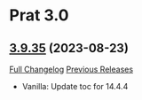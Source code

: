 # Prat 3.0

## [3.9.35](https://github.com/Legacy-of-Sylvanaar/prat-3-0/tree/3.9.35) (2023-08-23)
[Full Changelog](https://github.com/Legacy-of-Sylvanaar/prat-3-0/compare/3.9.34...3.9.35) [Previous Releases](https://github.com/Legacy-of-Sylvanaar/prat-3-0/releases)

- Vanilla: Update toc for 14.4.4  
